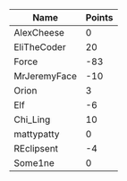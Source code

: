 | Name         | Points |
|--------------|--------|
| AlexCheese   | 0      |
| EliTheCoder  | 20     |
| Force        | -83    |
| MrJeremyFace | -10    |
| Orion        | 3      |
| Elf          | -6     |
| Chi_Ling     | 10     |
| mattypatty   | 0      |
| REclipsent   | -4     |
| Some1ne      | 0      |